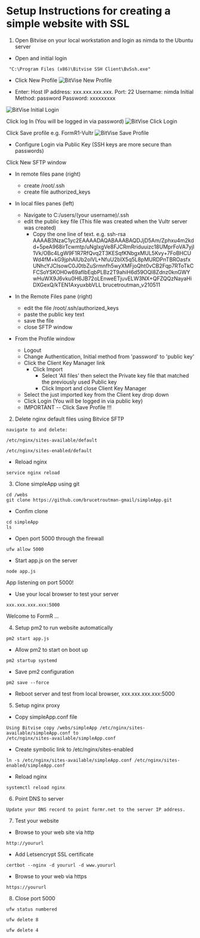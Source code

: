 # Setup Instructions for creating a simple website with SSL

1. Open Bitvise on your local workstation and login as nimda to the Ubuntu server

 - Open and initial login
```
 "C:\Program Files (x86)\Bitvise SSH Client\BvSsh.exe"
```
 - Click New Profile
![BitVise New Profile](./images/fr0306-01_Ubuntu-Bitvise-New-Profile.png "BitVise New Profile")

 - Enter:
  Host IP address: xxx.xxx.xxx.xxx.
  Port: 22
  Username: nimda
  Initial Method: password
  Password: xxxxxxxxx

![BitVise Initial Login](./images/fr0306-02_Ubuntu-Bitvise-Initial-Login.png "BitVise Initial Login")
  
  Click log In (You will be logged in via password)
![BitVise Click Login](./images/fr0306-03_Ubuntu-Bitvise-Click-Login.png "BitVise Click Login")


  Click Save profile e.g. FormR1-Vultr
![BitVise Save Profile](./images/fr0306-04_Ubuntu-Bitvise-Save-Profile.png "BitVise Save Profile")

  - Configure Login via Public Key (SSH keys are more secure than passwords)

  Click New SFTP window

  - In remote files pane (right)
    - create /root/.ssh
    - create file authorized_keys

  - In local files panes (left)
    - Navigate to C:/users/(your username)/.ssh 
    - edit the public key file (This file was created when the Vultr server was created)
      - Copy the one line of text. e.g.
        ssh-rsa AAAAB3NzaC1yc2EAAAADAQABAAABAQDJjD5Am/Zphxu4m2kdd+5peA968irTcwmtp/uNglxgVe8FJCRmRriduuizc18UMprFoVA7yjI1Vk/OBc4LgW9F1R7RfQvq2T3KESqfKNbgxMUL5Kvy+7FoBHCUWd4fM+kG9jphAlUb2olVL+NfuU2bIX5q5L8pMURDPnTBROasfxUNhcYJCIsowC0J0tbZuSrmnfh5wyXMFjoQht0vCB2Fqp7RToTkCFCSoYSKOH0w69afIbEqbPLBz2T9ahiH6d59OQl8Zdnz0knGWYwHuWX9J6vku0H6JB72oLEnweETjuvELW3NX+QFZQQzNayaHiDXGexQ/kTEN1AxyuxbbVLL brucetroutman_v210511

  - In the Remote Files pane (right)
      - edit the file /root/.ssh/authorized_keys
      - paste the public key text
      - save the file
      - close SFTP window

  - From the Profile window
    - Logout 
    - Change Authentication, Initial method from 'password' to 'public key'
    - Click the Client Key Manager link
      - Click Import
        - Select 'All files' then select the Private key file that matched the previously used Public key
        - Click Import and close Client Key Manager
    - Select the just imported key from the Client key drop down
    - Click Login (You will be logged in via public key)
    - IMPORTANT -- Click Save Profile !!!


2. Delete nginx default files using Bitvice SFTP
```
navigate to and delete:

/etc/nginx/sites-available/default

/etc/nginx/sites-enabled/default
```

- Reload nginx
```
service nginx reload
```

3. Clone simpleApp using git 
```
cd /webs
git clone https://github.com/brucetroutman-gmail/simpleApp.git
```
- Confim clone
```
cd simpleApp
ls
```
- Open port 5000 through the firewall
```
ufw allow 5000
```
- Start app.js on the server
```
node app.js
```
App listening on port 5000!  

- Use your local browser to test your server
```
xxx.xxx.xxx.xxx:5000
```
Welcome to FormR ...

4. Setup pm2 to run website automatically
```
pm2 start app.js 
```
- Allow pm2 to start on boot up
```
pm2 startup systemd
```
- Save pm2 configuration
```
pm2 save --force
```
- Reboot server and test from local browser, xxx.xxx.xxx.xxx:5000

5. Setup nginx proxy 

- Copy simpleApp.conf file
```
Using Bitvise copy /webs/simpleApp /etc/nginx/sites-available/simpleApp.conf to
/etc/nginx/sites-available/simpleApp.conf
```

- Create symbolic link to /etc/nginx/sites-enabled  
```
ln -s /etc/nginx/sites-available/simpleApp.conf /etc/nginx/sites-enabled/simpleApp.conf
```
- Reload nginx
```
systemctl reload nginx
```
6. Point DNS to server
```
Update your DNS record to point formr.net to the server IP address.
```
7. Test your website

- Browse to your web site via http
```
http://yoururl
```
- Add Letsencrypt SSL certificate
```
certbot --nginx -d yoururl -d www.yoururl
```
- Browse to your web via https
```
https://yoururl
```

8. Close port 5000
```
ufw status numbered

ufw delete 8

ufw delete 4
```
